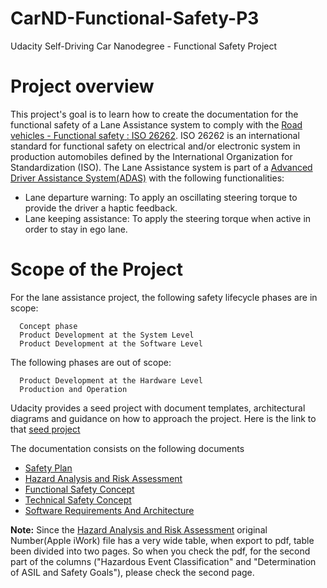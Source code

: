 # CarND-Functional-Safety-P3
Udacity Self-Driving Car Nanodegree - Functional Safety Project

# Project overview

This project's goal is to learn how to create the documentation for the functional safety of a Lane Assistance system to comply with the [Road vehicles - Functional safety : ISO 26262](https://en.wikipedia.org/wiki/ISO_26262). ISO 26262 is an international standard for functional safety on electrical and/or electronic system in production automobiles defined by the International Organization for Standardization (ISO). The Lane Assistance system is part of a [Advanced Driver Assistance System(ADAS)](https://en.wikipedia.org/wiki/Advanced_driver-assistance_systems) with the following functionalities:

- Lane departure warning: To apply an oscillating steering torque to provide the driver a haptic feedback.
- Lane keeping assistance: To apply the steering torque when active in order to stay in ego lane.

# Scope of the Project

For the lane assistance project, the following safety lifecycle phases are in scope:

      Concept phase
      Product Development at the System Level
      Product Development at the Software Level

The following phases are out of scope:

      Product Development at the Hardware Level
      Production and Operation


Udacity provides a seed project with document templates, architectural diagrams and guidance on how to approach the project. Here is the link to that [seed project](https://github.com/udacity/CarND-Functional-Safety-Project)

The documentation consists on the following documents

- [Safety Plan](./01_SafetyPlan_LaneAssistance.pdf)
- [Hazard Analysis and Risk Assessment](./02_HazardAnalysisAndRiskAssessment.pdf)
- [Functional Safety Concept](./03_FunctionalSafetyConcept_LaneAssistance.pdf)
- [Technical Safety Concept](./04_TechnicalSafetyConcept_LaneAssistance.pdf)
- [Software Requirements And Architecture](./05_SoftwareRequirementsAndArchitecture_LaneAssistance.pdf)

**Note:**
Since the [Hazard Analysis and Risk Assessment](./02_HazardAnalysisAndRiskAssessment.pdf) original Number(Apple iWork) file has a very wide table, when export to pdf, table been divided into two pages. So when you check the pdf, for the second part of the columns ("Hazardous Event Classification" and "Determination of ASIL and Safety Goals"), please check the second page.
